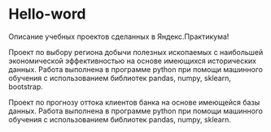 # Hello-word
Описание учебных проектов сделанных в Яндекс.Практикума!

Проект по выбору региона добычи полезных ископаемых с наибольшей экономической эффективностью на основе имеющихся исторических данных.
Работа выполнена в программе python при помощи машинного обучения с использованием библиотек pandas, numpy, sklearn, bootstrap.

Проект по прогнозу оттока клиентов банка на основе имеющейся базы данных.
Работа выполнена в программе python при помощи машинного обучения с использованием библиотек pandas, numpy, sklearn.
